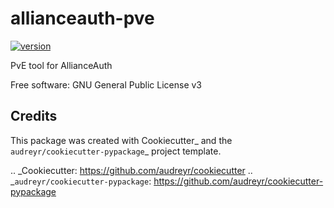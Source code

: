 # allianceauth-pve

[![version](https://img.shields.io/pypi/v/allianceauth_pve.svg)](https://pypi.python.org/pypi/allianceauth_pve)


PvE tool for AllianceAuth


Free software: GNU General Public License v3

Credits
-------

This package was created with Cookiecutter_ and the `audreyr/cookiecutter-pypackage`_ project template.

.. _Cookiecutter: https://github.com/audreyr/cookiecutter
.. _`audreyr/cookiecutter-pypackage`: https://github.com/audreyr/cookiecutter-pypackage
